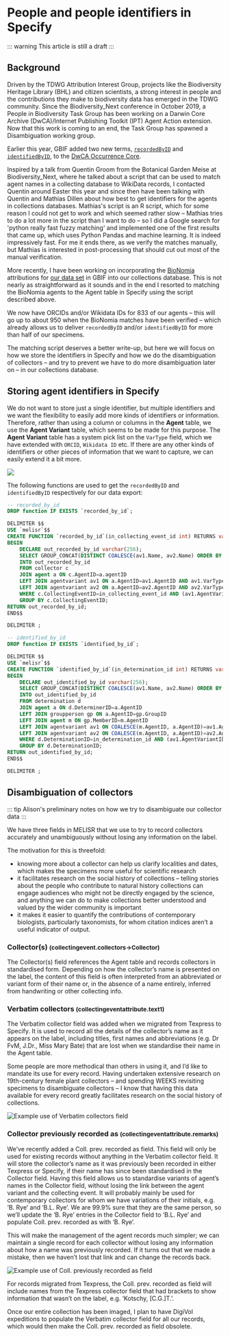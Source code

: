 # People and people identifiers in Specify

::: warning
This article is still a draft
:::

## Background

Driven by the TDWG Attribution Interest Group, projects like the Biodiversity Heritage Library (BHL) and citizen scientists, a strong interest in people and the contributions they make to biodiversity data has emerged in the TDWG community. Since the Biodiversity_Next conference in October 2019, a People in Biodiversity Task Group has been working on a Darwin Core Archive (DwCA)/Internet Publishing Toolkit (IPT) Agent Action extension. Now that this work is coming to an end, the Task Group has spawned a Disambiguation working group.

Earlier this year, GBIF added two new terms, [`recordedByID`](http://rs.gbif.org/terms/1.0/recordedByID) and [`identifiedByID`](http://rs.gbif.org/terms/1.0/identifiedByID), to the [DwCA Occurrence Core](https://rs.gbif.org/core/dwc_occurrence_2020-07-15.xml).

Inspired by a talk from Quentin Groom from the Botanical Garden Meise at Biodiversity_Next, where he talked about a script that can be used to match agent names in a collecting database to WikiData records, I contacted Quentin around Easter this year and since then have been talking with Quentin and Mathias Dillen about how best to get identifiers for the agents in collections databases. Mathias's script is an R script, which for some reason I could not get to work and which seemed rather slow – Mathias tries to do a lot more in the script than I want to do – so I did a Google search for 'python really fast fuzzy matching' and implemented one of the first results that came up, which uses Python Pandas and machine learning. It is indeed impressively fast. For me it ends there, as we verify the matches manually, but Mathias is interested in post-processing that should cut out most of the manual verification.

More recently, I have been working on incorporating the [BioNomia](https://bionomia.net) attributions for [our data set](https://bionomia.net/dataset/4ce8e3f9-2546-4af1-b28d-e2eadf05dfd4) in GBIF into our collections database. This is not nearly as straightforward as it sounds and in the end I resorted to matching the BioNomia agents to the Agent table in Specify using the script described above.

We now have ORCIDs and/or Wikidata IDs for 833 of our agents – this will go up to about 950 when the BioNomia matches have been verified – which already allows us to deliver `recordedByID` and/or `identifiedByID` for more than half of our specimens.

The matching script deserves a better write-up, but here we will focus on how we store the identifiers in Specify and how we do the disambiguation of collectors – and try to prevent we have to do more disambiguation later on – in our collections database.

## Storing agent identifiers in Specify

We do not want to store just a single identifier, but multiple identifiers and we want the flexibility to easily add more kinds of identifiers or information. Therefore, rather than using a column or columns in the **Agent** table, we use the **Agent Variant** table, which seems to be made for this purpose. The **Agent Variant** table has a system pick list on the `VarType` field, which we have extended with `ORCID`, `Wikidata ID` etc. If there are any other kinds of identifiers or other pieces of information that we want to capture, we can easily extend it a bit more.

![](./media/agent-person-screenshot.jpg)

The following functions are used to get the `recordedByID` and `identifiedByID` respectively for our data export:

```sql
-- recorded_by_id
DROP function IF EXISTS `recorded_by_id`;

DELIMITER $$
USE `melisr`$$
CREATE FUNCTION `recorded_by_id`(in_collecting_event_id int) RETURNS varchar(256) CHARSET utf8
BEGIN
	DECLARE out_recorded_by_id varchar(256);
    SELECT GROUP_CONCAT(DISTINCT COALESCE(av1.Name, av2.Name) ORDER BY c.OrderNumber SEPARATOR ' | ')
    INTO out_recorded_by_id
    FROM collector c
    JOIN agent a ON c.AgentID=a.agentID
    LEFT JOIN agentvariant av1 ON a.AgentID=av1.AgentID AND av1.VarType=11 -- ORCID
    LEFT JOIN agentvariant av2 ON a.AgentID=av2.AgentID AND av2.VarType=9 -- Wikidata ID
    WHERE c.CollectingEventID=in_collecting_event_id AND (av1.AgentVariantID IS NOT NULL OR av2.AgentVariantID IS NOT NULL)
    GROUP BY c.CollectingEventID;
RETURN out_recorded_by_id;
END$$

DELIMITER ;
```

```sql
-- identified_by_id
DROP function IF EXISTS `identified_by_id`;

DELIMITER $$
USE `melisr`$$
CREATE FUNCTION `identified_by_id`(in_determination_id int) RETURNS varchar(256) CHARSET utf8
BEGIN
	DECLARE out_identified_by_id varchar(256);
    SELECT GROUP_CONCAT(DISTINCT COALESCE(av1.Name, av2.Name) ORDER BY gp.OrderNumber SEPARATOR ' | ')
    INTO out_identified_by_id
	FROM determination d
	JOIN agent a ON d.DeterminerID=a.AgentID
	LEFT JOIN groupperson gp ON a.AgentID=gp.GroupID
	LEFT JOIN agent m ON gp.MemberID=m.AgentID
	LEFT JOIN agentvariant av1 ON COALESCE(m.AgentID, a.AgentID)=av1.AgentID AND av1.VarType=11 -- ORCID
	LEFT JOIN agentvariant av2 ON COALESCE(m.AgentID, a.AgentID)=av2.AgentID AND av2.VarType=9 -- Wikidata ID
	WHERE d.DeterminationID=in_determination_id AND (av1.AgentVariantID IS NOT NULL OR av2.AgentID IS NOT NULL)
	GROUP BY d.DeterminationID;
RETURN out_identified_by_id;
END$$

DELIMITER ;
```

## Disambiguation of collectors

::: tip
Alison's preliminary notes on how we try to disambiguate our collector data
:::

We have three fields in MELISR that we use to try to record collectors accurately and unambiguously without losing any information on the label. 

The motivation for this is threefold: 

- knowing more about a collector can help us clarify localities and dates, which makes the specimens more useful for scientific research 
- it facilitates research on the social history of collections – telling stories about the people who contribute to natural history collections can engage audiences who might not be directly engaged by the science, and anything we can do to make collections better understood and valued by the wider community is important 
- it makes it easier to quantify the contributions of contemporary biologists, particularly taxonomists, for whom citation indices aren’t a useful indicator of output. 

### Collector(s) <small>(collectingevent.collectors&rarr;Collector)</small>

The Collector(s) field references the Agent table and records collectors in standardised form. Depending on how the collector’s name is presented on the label, the content of this field is often interpreted from an abbreviated or variant form of their name or, in the absence of a name entirely, inferred from handwriting or other collecting info.  

### Verbatim collectors <small>(collectingeventattribute.text1)</small>

The Verbatim collector field was added when we migrated from Texpress to Specify. It is used to record all the details of the collector’s name as it appears on the label, including titles, first names and abbreviations (e.g. Dr FvM, J.Dr., Miss Mary Bate) that are lost when we standardise their name in the Agent table. 

Some people are more methodical than others in using it, and I’d like to mandate its use for every record. Having undertaken extensive research on 19th-century female plant collectors – and spending WEEKS revisiting specimens to disambiguate collectors – I know that having this data available for every record greatly facilitates research on the social history of collections. 

![Example use of Verbatim collectors field](./media/verbatim-collector.jpg)

### Collector previously recorded as <small>(collectingeventattribute.remarks)</small>

We’ve recently added a Coll. prev. recorded as field. This field will only be used for existing records without anything in the Verbatim collector field. It will store the collector’s name as it was previously been recorded in either Texpress or Specify, if their name has since been standardised in the Collector field. Having this field allows us to standardise variants of agent’s names in the Collector field, without losing the link between the agent variant and the collecting event. It will probably mainly be used for contemporary collectors for whom we have variations of their initials, e.g. ‘B. Rye’ and ‘B.L. Rye’. We are 99.9% sure that they are the same person, so we’ll update the ‘B. Rye’ entries in the Collector field to ‘B.L. Rye’ and populate Coll. prev. recorded as with ‘B. Rye’.  

This will make the management of the agent records much simpler; we can maintain a single record for each collector without losing any information about how a name was previously recorded. If it turns out that we made a mistake, then we haven’t lost that link and can change the records back. 

![Example use of Coll. previously recorded as field](./media/coll-previously-recorded-as.jpg)

 
For records migrated from Texpress, the Coll. prev. recorded as field will include names from the Texpress collector field that had brackets to show information that wasn’t on the label, e.g. ‘Kotschy, [C.G.]T.’. 

Once our entire collection has been imaged, I plan to have DigiVol expeditions to populate the Verbatim collector field for all our records, which would then make the Coll. prev. recorded as field obsolete.  